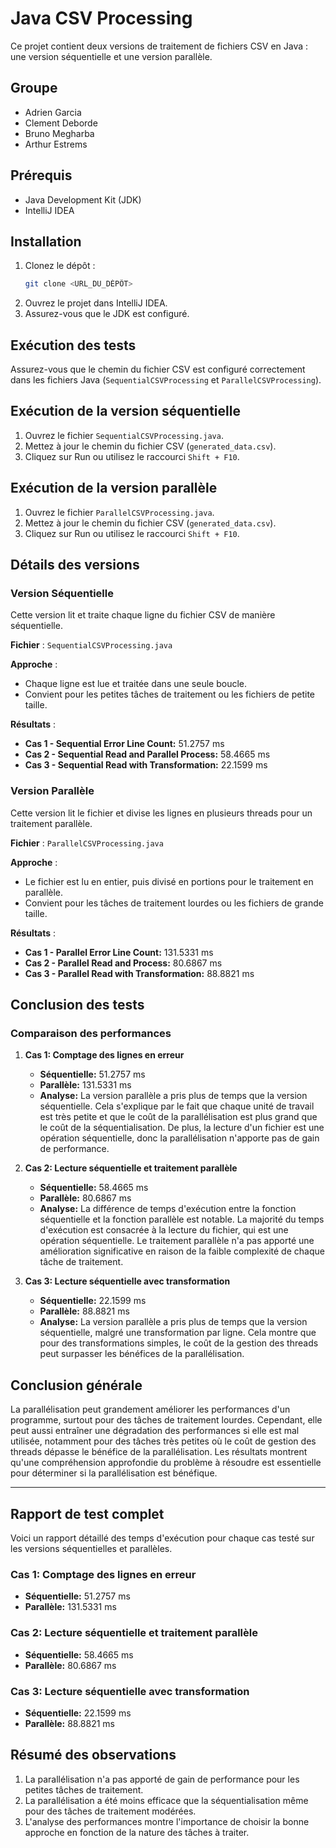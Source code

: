 # Java CSV Processing

Ce projet contient deux versions de traitement de fichiers CSV en Java : une version séquentielle et une version parallèle.

## Groupe
- Adrien Garcia
- Clement Deborde
- Bruno Megharba
- Arthur Estrems

## Prérequis
- Java Development Kit (JDK)
- IntelliJ IDEA

## Installation
1. Clonez le dépôt :
    ```bash
    git clone <URL_DU_DÉPÔT>
    ```
2. Ouvrez le projet dans IntelliJ IDEA.
3. Assurez-vous que le JDK est configuré.

## Exécution des tests
Assurez-vous que le chemin du fichier CSV est configuré correctement dans les fichiers Java (`SequentialCSVProcessing` et `ParallelCSVProcessing`).

## Exécution de la version séquentielle
1. Ouvrez le fichier `SequentialCSVProcessing.java`.
2. Mettez à jour le chemin du fichier CSV (`generated_data.csv`).
3. Cliquez sur Run ou utilisez le raccourci `Shift + F10`.

## Exécution de la version parallèle
1. Ouvrez le fichier `ParallelCSVProcessing.java`.
2. Mettez à jour le chemin du fichier CSV (`generated_data.csv`).
3. Cliquez sur Run ou utilisez le raccourci `Shift + F10`.

## Détails des versions

### Version Séquentielle
Cette version lit et traite chaque ligne du fichier CSV de manière séquentielle.

**Fichier** : `SequentialCSVProcessing.java`

**Approche** :
- Chaque ligne est lue et traitée dans une seule boucle.
- Convient pour les petites tâches de traitement ou les fichiers de petite taille.

**Résultats** :
- **Cas 1 - Sequential Error Line Count:** 51.2757 ms
- **Cas 2 - Sequential Read and Parallel Process:** 58.4665 ms
- **Cas 3 - Sequential Read with Transformation:** 22.1599 ms

### Version Parallèle
Cette version lit le fichier et divise les lignes en plusieurs threads pour un traitement parallèle.

**Fichier** : `ParallelCSVProcessing.java`

**Approche** :
- Le fichier est lu en entier, puis divisé en portions pour le traitement en parallèle.
- Convient pour les tâches de traitement lourdes ou les fichiers de grande taille.

**Résultats** :
- **Cas 1 - Parallel Error Line Count:** 131.5331 ms
- **Cas 2 - Parallel Read and Process:** 80.6867 ms
- **Cas 3 - Parallel Read with Transformation:** 88.8821 ms

## Conclusion des tests

### Comparaison des performances
1. **Cas 1: Comptage des lignes en erreur**
   - **Séquentielle:** 51.2757 ms
   - **Parallèle:** 131.5331 ms
   - **Analyse:** La version parallèle a pris plus de temps que la version séquentielle. Cela s'explique par le fait que chaque unité de travail est très petite et que le coût de la parallélisation est plus grand que le coût de la séquentialisation. De plus, la lecture d'un fichier est une opération séquentielle, donc la parallélisation n'apporte pas de gain de performance.

2. **Cas 2: Lecture séquentielle et traitement parallèle**
   - **Séquentielle:** 58.4665 ms
   - **Parallèle:** 80.6867 ms
   - **Analyse:** La différence de temps d'exécution entre la fonction séquentielle et la fonction parallèle est notable. La majorité du temps d'exécution est consacrée à la lecture du fichier, qui est une opération séquentielle. Le traitement parallèle n'a pas apporté une amélioration significative en raison de la faible complexité de chaque tâche de traitement.

3. **Cas 3: Lecture séquentielle avec transformation**
   - **Séquentielle:** 22.1599 ms
   - **Parallèle:** 88.8821 ms
   - **Analyse:** La version parallèle a pris plus de temps que la version séquentielle, malgré une transformation par ligne. Cela montre que pour des transformations simples, le coût de la gestion des threads peut surpasser les bénéfices de la parallélisation.

## Conclusion générale
La parallélisation peut grandement améliorer les performances d'un programme, surtout pour des tâches de traitement lourdes. Cependant, elle peut aussi entraîner une dégradation des performances si elle est mal utilisée, notamment pour des tâches très petites où le coût de gestion des threads dépasse le bénéfice de la parallélisation. Les résultats montrent qu'une compréhension approfondie du problème à résoudre est essentielle pour déterminer si la parallélisation est bénéfique.

---

## Rapport de test complet

Voici un rapport détaillé des temps d'exécution pour chaque cas testé sur les versions séquentielles et parallèles.

### Cas 1: Comptage des lignes en erreur
- **Séquentielle:** 51.2757 ms
- **Parallèle:** 131.5331 ms

### Cas 2: Lecture séquentielle et traitement parallèle
- **Séquentielle:** 58.4665 ms
- **Parallèle:** 80.6867 ms

### Cas 3: Lecture séquentielle avec transformation
- **Séquentielle:** 22.1599 ms
- **Parallèle:** 88.8821 ms

## Résumé des observations
1. La parallélisation n'a pas apporté de gain de performance pour les petites tâches de traitement.
2. La parallélisation a été moins efficace que la séquentialisation même pour des tâches de traitement modérées.
3. L'analyse des performances montre l'importance de choisir la bonne approche en fonction de la nature des tâches à traiter.
